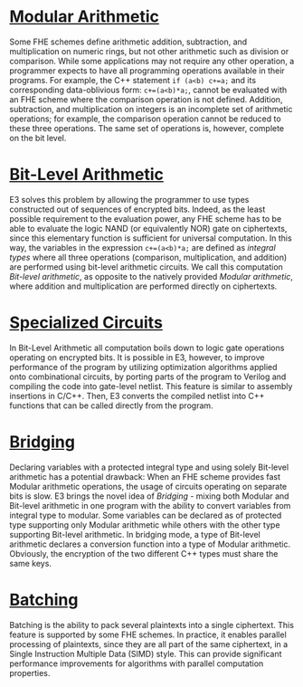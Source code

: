 # [Modular Arithmetic](mod)

Some FHE schemes define arithmetic addition, subtraction, and multiplication on numeric rings, but not other arithmetic such as division or comparison. While some applications may not require any other operation, a programmer expects to have all programming operations available in their programs.
For example, the C++ statement `if (a<b) c+=a;` and its corresponding data-oblivious form: `c+=(a<b)*a;`, cannot be evaluated with an FHE scheme where the comparison operation is not defined.
Addition, subtraction, and multiplication on integers is an incomplete set of arithmetic operations; for example, the comparison operation cannot be reduced to these three operations. The same set of operations is, however, complete on the bit level.

# [Bit-Level Arithmetic](bit)

E3 solves this problem by allowing the programmer to use types constructed out of sequences of encrypted bits. Indeed, as the least possible requirement to the evaluation power, any FHE scheme has to be able to evaluate the logic NAND (or equivalently NOR) gate on ciphertexts, since this elementary function is sufficient for universal computation.
In this way, the variables in the expression `c+=(a<b)*a;` are defined as *integral types* where all three operations (comparison, multiplication, and addition) are performed using bit-level arithmetic circuits. We call this computation *Bit-level arithmetic*, as opposite to the natively provided *Modular arithmetic*, where addition and multiplication are performed directly on ciphertexts.

# [Specialized Circuits](spec)

In Bit-Level Arithmetic all computation boils down to logic gate operations operating on encrypted bits. It is possible in E3, however, to improve performance of the program by utilizing optimization algorithms applied onto combinational circuits, by porting parts of the program to Verilog and compiling the code into gate-level netlist. This feature is similar to assembly insertions in C/C++. Then, E3 converts the compiled netlist into C++ functions that can be called directly from the program.

# [Bridging](bridge)

Declaring variables with a protected integral type and using solely Bit-level arithmetic has a potential drawback: When an FHE scheme provides fast Modular arithmetic operations, the usage of circuits operating on separate bits is slow. E3 brings the novel idea of *Bridging* - mixing both Modular and Bit-level arithmetic in one program with the ability to convert variables from integral type to modular. Some variables can be declared as of protected type supporting only Modular arithmetic while others with the other type supporting Bit-level arithmetic. In bridging mode, a type of Bit-level arithmetic declares a conversion function into a type of Modular arithmetic. Obviously, the encryption of the two different C++ types must share the same keys.

# [Batching](batch)

Batching is the ability to pack several plaintexts into a single ciphertext. This feature is supported by some FHE schemes. In practice, it enables parallel processing of plaintexts, since they are all part of the same ciphertext, in a Single Instruction Multiple Data (SIMD) style. This can provide significant performance improvements for algorithms with parallel computation properties.
